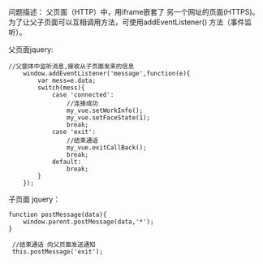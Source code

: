 问题描述： 父页面（HTTP）中，用iframe嵌套了 另一个网址的页面(HTTPS)。为了让父子页面可以互相调用方法，可使用addEventListener() 方法（事件监听）。

父页面jquery:
````
//父窗体中监听消息,接收从子页面发来的信息
    window.addEventListener('message',function(e){
        var mess=e.data;
        switch(mess){
            case 'connected':
                //连接成功
                my_vue.setWorkInfo();
                my_vue.setFaceState(1);
                break;
            case 'exit':
                //结束通话
                my_vue.exitCallBack();
                break;
            default:
                break;
        }
    });
````

子页面 jquery：
````
function postMessage(data){
	window.parent.postMessage(data,'*');
}
  
 //结束通话 向父页面发送通知
 this.postMessage('exit');
````
